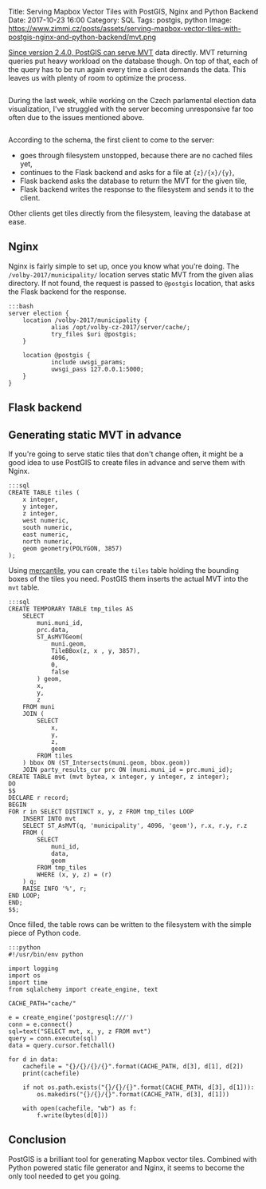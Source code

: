Title: Serving Mapbox Vector Tiles with PostGIS, Nginx and Python Backend
Date: 2017-10-23 16:00
Category: SQL
Tags: postgis, python
Image: https://www.zimmi.cz/posts/assets/serving-mapbox-vector-tiles-with-postgis-nginx-and-python-backend/mvt.png

[Since version 2.4.0, PostGIS can serve MVT](({filename}../2017/postgis-as-a-mapbox-vector-tiles-generator.md)) data directly. MVT returning queries put heavy workload on the database though. On top of that, each of the query has to be run again every time a client demands the data. This leaves us with plenty of room to optimize the process.

<div class="text-center"><img data-echo="/posts/assets/serving-mapbox-vector-tiles-with-postgis-nginx-and-python-backend/election.gif"/></div>


During the last week, while working on the Czech parlamental election data visualization, I've struggled with the server becoming unresponsive far too often due to the issues mentioned above.

<div class="text-center"><img data-echo="/posts/assets/serving-mapbox-vector-tiles-with-postgis-nginx-and-python-backend/schema.png"/></div>

According to the schema, the first client to come to the server:

* goes through filesystem unstopped, because there are no cached files yet,
* continues to the Flask backend and asks for a file at `{z}/{x}/{y}`,
* Flask backend asks the database to return the MVT for the given tile,
* Flask backend writes the response to the filesystem and sends it to the client.

Other clients get tiles directly from the filesystem, leaving the database at ease.

## Nginx

Nginx is fairly simple to set up, once you know what you're doing. The `/volby-2017/municipality/` location serves static MVT from the given alias directory. If not found, the request is passed to `@postgis` location, that asks the Flask backend for the response.

    :::bash
    server election {
        location /volby-2017/municipality {
                alias /opt/volby-cz-2017/server/cache/;
                try_files $uri @postgis;
        }

        location @postgis {
                include uwsgi_params;
                uwsgi_pass 127.0.0.1:5000;
        }
    }

## Flask backend

<script src="https://gist.github.com/zimmicz/46485676e1cf3d6566f0aaa7f93f055b.js"></script>

## Generating static MVT in advance

If you're going to serve static tiles that don't change often, it might be a good idea to use PostGIS to create files in advance and serve them with Nginx.


    :::sql
    CREATE TABLE tiles (
        x integer,
        y integer,
        z integer,
        west numeric,
        south numeric,
        east numeric,
        north numeric,
        geom geometry(POLYGON, 3857)
    );

Using [mercantile](https://github.com/mapbox/mercantile), you can create the `tiles` table holding the bounding boxes of the tiles you need. PostGIS them inserts the actual MVT into the `mvt` table.

    :::sql
    CREATE TEMPORARY TABLE tmp_tiles AS
        SELECT
            muni.muni_id,
            prc.data,
            ST_AsMVTGeom(
                muni.geom,
                TileBBox(z, x , y, 3857),
                4096,
                0,
                false
            ) geom,
            x,
            y,
            z
        FROM muni
        JOIN (
            SELECT
                x,
                y,
                z,
                geom
            FROM tiles
        ) bbox ON (ST_Intersects(muni.geom, bbox.geom))
        JOIN party_results_cur prc ON (muni.muni_id = prc.muni_id);
    CREATE TABLE mvt (mvt bytea, x integer, y integer, z integer);
    DO
    $$
    DECLARE r record;
    BEGIN
    FOR r in SELECT DISTINCT x, y, z FROM tmp_tiles LOOP
        INSERT INTO mvt
        SELECT ST_AsMVT(q, 'municipality', 4096, 'geom'), r.x, r.y, r.z
        FROM (
            SELECT
                muni_id,
                data,
                geom
            FROM tmp_tiles
            WHERE (x, y, z) = (r)
        ) q;
        RAISE INFO '%', r;
    END LOOP;
    END;
    $$;

Once filled, the table rows can be written to the filesystem with the simple piece of Python code.

    :::python
    #!/usr/bin/env python

    import logging
    import os
    import time
    from sqlalchemy import create_engine, text

    CACHE_PATH="cache/"

    e = create_engine('postgresql:///')
    conn = e.connect()
    sql=text("SELECT mvt, x, y, z FROM mvt")
    query = conn.execute(sql)
    data = query.cursor.fetchall()

    for d in data:
        cachefile = "{}/{}/{}/{}".format(CACHE_PATH, d[3], d[1], d[2])
        print(cachefile)

        if not os.path.exists("{}/{}/{}".format(CACHE_PATH, d[3], d[1])):
            os.makedirs("{}/{}/{}".format(CACHE_PATH, d[3], d[1]))

        with open(cachefile, "wb") as f:
            f.write(bytes(d[0]))

## Conclusion

PostGIS is a brilliant tool for generating Mapbox vector tiles. Combined with Python powered static file generator and Nginx, it seems to become the only tool needed to get you going.
